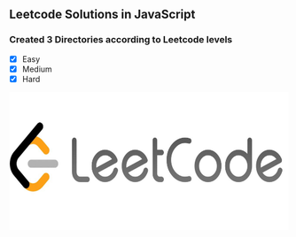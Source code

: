 ## Leetcode Solutions in JavaScript

### Created 3 Directories according to Leetcode levels 

- [x] Easy
- [x] Medium
- [x] Hard

<img src="./src/Img/leetcode.jpeg" width="800" height="250">
